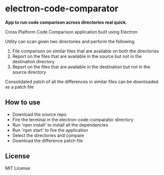 # electron-code-comparator
**App to run code comparison across directories real quick.**

Cross Platform Code Comparison application built using Electron

Utility can scan given two directories and perform the following
1. File comparison on similar files that are available on both the directories
2. Report on the files that are available in the source but not in the destination directory
3. Report on the files that are available in the destination but not in the source directory

Consolidated patch of all the differences in similar files can be downloaded as a patch file

## How to use
- Download the source repo
- Fire the terminal in the electron-code-comparator directory
- Run 'npm install' to install all the dependencies
- Run 'npm start' to fire the application
- Select the directories and compare
- Download the difference patch file

## License
MIT License

